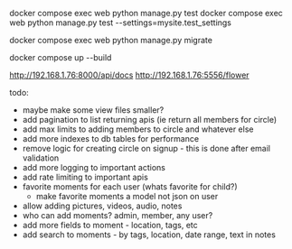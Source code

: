 docker compose exec web python manage.py test
docker compose exec web python manage.py test --settings=mysite.test_settings

docker compose exec web python manage.py migrate

docker compose up --build


http://192.168.1.76:8000/api/docs
http://192.168.1.76:5556/flower

todo:
- maybe make some view files smaller?
- add pagination to list returning apis (ie return all members for circle)
- add max limits to adding members to circle and whatever else
- add more indexes to db tables for performance
- remove logic for creating circle on signup - this is done after email validation
- add more logging to important actions
- add rate limiting to important apis
- favorite moments for each user (whats favorite for child?)
  - make favorite moments a model not json on user
- allow adding pictures, videos, audio, notes
- who can add moments? admin, member, any user?
- add more fields to moment - location, tags, etc
- add search to moments - by tags, location, date range, text in notes